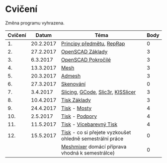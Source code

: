 # Cvičení

Změna programu vyhrazena.

| Cvičení |    Datum   |                                            Téma                                          | Body |
|---------|------------|------------------------------------------------------------------------------------------|------|
| 1.      | 20.2.2017  | [Principy předmětu](course.md), [RepRap](reprap.md)                                      |   0  |
| 2.      | 27.2.2017  | [OpenSCAD Základy](openscad.md)                                                          |   3  |
| 3.      | 6.3.2017   | [OpenSCAD Pokročilé](openscad.md)                                                        |   3  |
| 4.      | 13.3.2017  | [Mesh](mesh.md)                                                                          |   3  |
| 5.      | 20.3.2017  | [Admesh](admesh.md)                                                                      |   3  |
| 6.      | 27.3.2017  | [Skenování](scan.md)                                                                     |   0  |
| 7.      | 3.4.2017   | [Slicing](slicing.md), [GCode](gcode.md), [Slic3r](slic3r.md), [KISSlicer](kisslicer.md) |   3  |
| 8.      | 10.4.2017  | [Tisk Základy](printing.md)                                                              |   3  |
| 9.      | 24.4.2017  | [Tisk](printing.md) - [Mosty](bridges.md)                                                |   4  |
| 10.     | 2.5.2017   | [Tisk](printing.md) - [Podpory](supports.md)                                             |   4  |
| 11.     | 11.5.2017  | [Tisk](printing.md) - [Vícebarevný Tisk](multicolor.md)                                  |   4  |
| 12.     | 15.5.2017  | [Tisk](printing.md) - co si přejete vyzkoušet ohledně semestrální práce                  |   0  |
|         |            | [Meshmixer](meshmixer.md) domácí příprava vhodná k semestrálce)                          |   0  |

